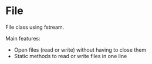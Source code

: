 # File
File class using fstream.

Main features:
* Open files (read or write) without having to close them
* Static methods to read or write files in one line